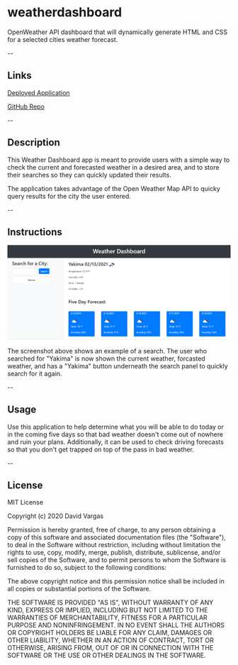 # weatherdashboard
OpenWeather API dashboard that will dynamically generate HTML and CSS for a selected cities weather forecast.

--
## Links

[Deployed Application](https://davidvargas95.github.io/weatherdashboard/)

[GitHub Repo](https://github.com/davidvargas95/weatherdashboard)

--
## Description

This Weather Dashboard app is meant to provide users with a simple way to check the current and forecasted weather in a desired area, and to store their searches so they can quickly updated their results.

The application takes advantage of the Open Weather Map API to quicky query results for the city the user entered. 

--
## Instructions

![Visual of completed app](assets/images/Capture.png)

The screenshot above shows an example of a search. The user who searched for "Yakima" is now shown the current weather, forcasted weather, and has a "Yakima" button underneath the search panel to quickly search for it again.

--
## Usage

Use this application to help determine what you will be able to do today or in the coming five days so that bad weather doesn't come out of nowhere and ruin your plans. Additionally, it can be used to check driving forecasts so that you don't get trapped on top of the pass in bad weather. 

--
## License

MIT License 

Copyright (c) 2020 David Vargas

Permission is hereby granted, free of charge, to any person obtaining a copy of this software and associated documentation files (the "Software"), to deal in the Software without restriction, including without limitation the rights to use, copy, modify, merge, publish, distribute, sublicense, and/or sell copies of the Software, and to permit persons to whom the Software is furnished to do so, subject to the following conditions:

The above copyright notice and this permission notice shall be included in all copies or substantial portions of the Software.

THE SOFTWARE IS PROVIDED "AS IS", WITHOUT  WARRANTY OF ANY KIND, EXPRESS OR IMPLIED, INCLUDING BUT NOT LIMITED TO THE WARRANTIES OF MERCHANTABILITY, FITNESS FOR A PARTICULAR PURPOSE AND NONINFRINGEMENT. IN NO EVENT SHALL THE AUTHORS OR COPYRIGHT HOLDERS BE LIABLE FOR ANY CLAIM, DAMAGES OR OTHER LIABILITY, WHETHER IN AN ACTION OF CONTRACT, TORT OR OTHERWISE, ARISING FROM, OUT OF OR IN CONNECTION WITH THE SOFTWARE OR THE USE OR OTHER DEALINGS IN THE SOFTWARE.


